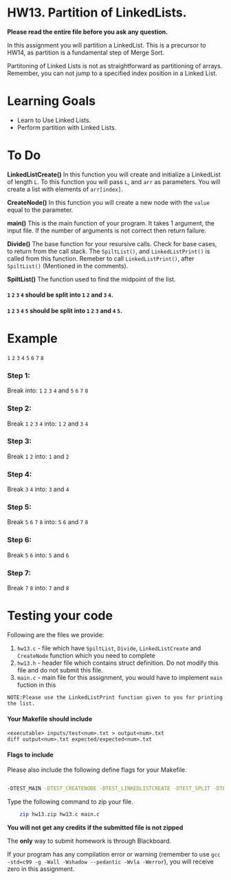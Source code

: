 

# HW13. Partition of LinkedLists.


**Please read the entire file before you ask any question.**

In this assignment you will partition a LinkedList. This is a precursor to HW14, as partition is a fundamental step of Merge Sort.

Partitoning of Linked Lists is not as straightforward as partitioning of arrays. Remember, you can not jump to a specified index position in a Linked List.

# Learning Goals
* Learn to Use Linked Lists.
* Perform partition with Linked Lists.




# To Do
**LinkedListCreate()**
In this function you will create and initialize a LinkedList of length `L`. To this function you will pass `L`, and `arr` as parameters. You will create a list with elements of `arr[index]`.

**CreateNode()**
In this function you will create a new node with the `value` equal to the parameter.

**main()**
This is the main function of your program.
It takes 1 argument, the input file. If the number of arguments is not correct then return failure.

**Divide()**
The base function for your resursive calls.
Check for base cases, to return from the call stack. The `SpiltList()`, and `LinkedListPrint()` is called from this function.
Remeber to call `LinkedListPrint()`, after `SpiltList()` (Mentioned in the comments).

**SpiltList()**
The function used to find the midpoint of the list.
#### `1` `2` `3` `4` should be split into `1` `2` and `3` `4`.
#### `1` `2` `3` `4` `5` should be split into `1` `2` `3` and `4` `5`.

# Example

`1` `2` `3` `4` `5` `6` `7` `8`

### Step 1:
Break into: `1` `2` `3` `4` and `5` `6` `7` `8`

### Step 2:
Break `1` `2` `3` `4` into: `1` `2` and `3` `4`

### Step 3:
Break `1` `2` into: `1` and `2`

### Step 4:
Break `3` `4` into: `3` and `4`

### Step 5:
Break `5` `6` `7` `8` into: `5` `6` and `7` `8`

### Step 6:
Break `5` `6` into: `5` and `6`

### Step 7:
Break `7` `8` into: `7` and `8`

# Testing your code
Following are the files we provide:
1. `hw13.c` - file which have `SpiltList`, `Divide`, `LinkedListCreate` and `CreateNode` function which you need to complete
2. `hw13.h` - header file which contains struct definition. Do not modify this file and do not submit this file.
3. `main.c` - main file for this assignment, you would have to implement `main` fuction in this

`NOTE:Please use the LinkedListPrint function given to you for printing the list.`<br>

#### Your Makefile should include

```
<executable> inputs/test<num>.txt > output<num>.txt
diff output<num>.txt expected/expected<num>.txt
```

#### Flags to include
Please also include the following define flags for your Makefile.

```bash

-DTEST_MAIN -DTEST_CREATENODE -DTEST_LINKEDLISTCREATE -DTEST_SPLIT -DTEST_DIV -DLINKEDLIST

```

Type the following command to zip your file.
```bash
	zip hw13.zip hw13.c main.c
```
**You will not get any credits if the submitted file is not zipped**

The **only** way to submit homework is through Blackboard.

If your program has any compilation error or warning (remember to use
`gcc -std=c99 -g -Wall -Wshadow --pedantic -Wvla -Werror`), you will
receive zero in this assignment.
